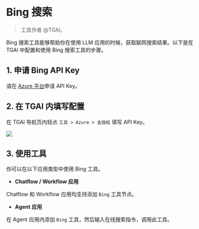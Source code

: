 # Bing 搜索

> 工具作者 @TGAI。

Bing 搜索工具能够帮助你在使用 LLM 应用的时候，获取联网搜索结果。以下是在 TGAI 中配置和使用 Bing 搜索工具的步骤。

## 1. 申请 Bing API Key

请在 [Azure 平台](https://platform.openai.com/)申请 API Key。

## 2. 在 TGAI 内填写配置

在 TGAI 导航页内轻点 `工具 > Azure > 去授权` 填写 API Key。

![](../../../../img/zh-tools-bing.png)

## 3. 使用工具

你可以在以下应用类型中使用 Bing 工具。

- **Chatflow / Workflow 应用**

Chatflow 和 Workflow 应用均支持添加 `Bing` 工具节点。

- **Agent 应用**

在 Agent 应用内添加 `Bing` 工具，然后输入在线搜索指令，调用此工具。
